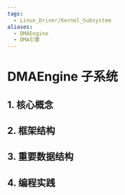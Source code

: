 ```yaml
---
tags:
  - Linux_Driver/Kernel_Subsystem
aliases:
  - DMAEngine
  - DMA引擎
---
```

# DMAEngine 子系统

## 1. 核心概念

## 2. 框架结构

## 3. 重要数据结构

## 4. 编程实践 